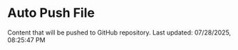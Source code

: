 # Auto Push File

Content that will be pushed to GitHub repository.
Last updated: 07/28/2025, 08:25:47 PM